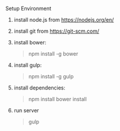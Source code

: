 Setup Environment
1. install node.js from https://nodejs.org/en/

2. install git from https://git-scm.com/

3. install bower: 
	> npm install -g bower

4. install gulp: 
	> npm install -g gulp

5. install dependencies:
	> npm install
	> bower install

6. run server
	> gulp